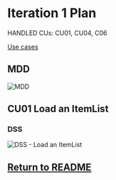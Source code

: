 # Iteration 1 Plan

HANDLED CUs: CU01, CU04, C06

[Use cases](../UseCases/use_cases.md)

## MDD 

![MDD](https://www.plantuml.com/plantuml/png/0/TPFRQjj048Rlzoc655ee1AmUQ1119B5RADG4OfAhtgoaiRt9QjVCZafDoBjdTeLECV65PStytp-7zLu5riHjOrLuCkwWIJSG-6XHlibKRp8rRdLhUUiTEzqWF23Lskc9OYafydR3IEZvUC1V4bXwwma-bBP5PN7Bm1x8xFOCjI6is7YdzgP6mER0HsYmAP62-ZJQMkCmke4dtdkbsB2qk5wjbAgi3W7k0n9SBXVV2tX-wODhTAq4iwyIL20VrcN8kqTwBrjcxoJK_L03-Pkn-MC2HphhQIF103bS4-bZp5xUbe_IVW42ZbnalXIGeBIbFEtIxUJTLrLBw2gCFiOnxf36gZUfY-GSopxFUnpBThhYBHZdlu2FaCgFMuZ8p_zCkc9F_Jg6xCfNROCkJVgjdrJM_JIsBTf1TPQTmVbvUgJjvh11Apl0MiRvwwuN5sfURm8C9ZaKyS22wBDCgNHsfyPJpRYPJcWxPIBbG2TcxrQVM0Yn9DJSG-yomzyWdmDgI4oxcLMummDXa6aZilXnCe4Wdtj4v6kvHhkPVSgVzb609hcS-jzau-eANIqtzHK0 "MDD")


## CU01 Load an ItemList

### DSS

![DSS - Load an ItemList](https://www.plantuml.com/plantuml/png/0/JP3DQWCn38JlVWgHKmhT5zX3ISgs4DZsq93shDhgOkALNLdkpzjNcnBOYp3wPaQ3TrLHjCq9N3r7BYWuGzNVH3Ob-WMjo40Vs98-PjPdd0bUIG8ohXJlwC-JvCR1vvG5L92h8M9TNw3FHkpfYMh5YVOfJWpUD2HEezhruNY43iQC0P3Xe3IFiQfpwDLID_sfacm0ApHdaHfzBCXgO5zAYXurPhvm1ESQT7Vsw24NuYNpBNB8tziRXz0PQeQ6xDji3U3XfrXn4lWNhTp9dDScsoQfXzFBkCwuGgZuHU4MxfjgvijcyL9mRaSSx4__0000 "DSS - Load an ItemList")



## [Return to README](../../README.md)